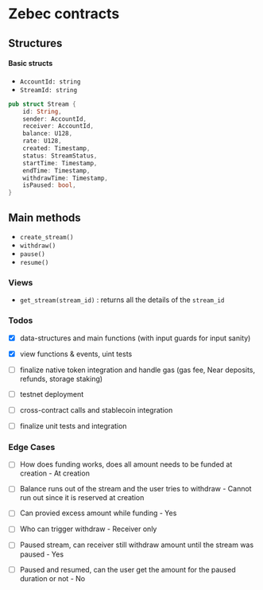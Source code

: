 # Zebec contracts

## Structures

#### Basic structs

- `AccountId: string`
- `StreamId: string`


```rust
pub struct Stream {
    id: String,
    sender: AccountId,
    receiver: AccountId,
    balance: U128,
    rate: U128,  
    created: Timestamp,
    status: StreamStatus,
    startTime: Timestamp,
    endTime: Timestamp,
    withdrawTime: Timestamp,
    isPaused: bool,
}
```


## Main methods

- `create_stream()`
- `withdraw()`
- `pause()`
- `resume()`

### Views

- `get_stream(stream_id)` : returns all the details of the `stream_id`

### Todos

- [x] data-structures and main functions (with input guards for input sanity)
- [x] view functions & events, uint tests
- [ ] finalize native token integration and handle gas (gas fee, Near deposits, refunds, storage staking)
- [ ] testnet deployment
- [ ] cross-contract calls and stablecoin integration
- [ ] finalize unit tests and integration


### Edge Cases
- [ ] How does funding works, does all amount needs to be funded at creation
      - At creation

- [ ] Balance runs out of the stream and the user tries to withdraw
      - Cannot run out since it is reserved at creation

- [ ] Can provied excess amount while funding
      - Yes

- [ ] Who can trigger withdraw
      - Receiver only

- [ ] Paused stream, can receiver still withdraw amount until the stream was paused
      - Yes

- [ ] Paused and resumed, can the user get the amount for the paused duration or not
      - No
